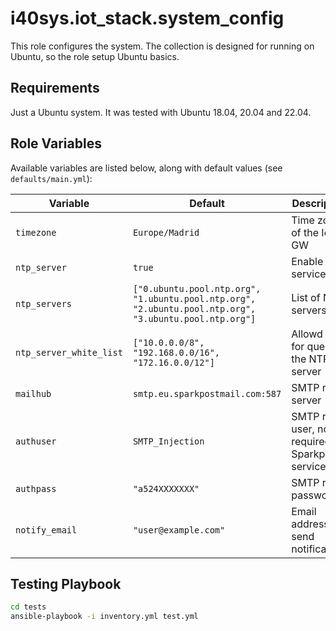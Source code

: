 # i40sys.iot_stack.system_config

This role configures the system. The collection is designed for running on Ubuntu, so the role setup Ubuntu basics.

## Requirements

Just a Ubuntu system. It was tested with Ubuntu 18.04, 20.04 and 22.04.

## Role Variables

Available variables are listed below, along with default values (see `defaults/main.yml`):

| Variable | Default | Description |
|----------|---------|-------------|
| `timezone` | `Europe/Madrid` | Time zone of the IoT GW |
| `ntp_server` | `true` | Enable NTP service |
| `ntp_servers` | `["0.ubuntu.pool.ntp.org", "1.ubuntu.pool.ntp.org", "2.ubuntu.pool.ntp.org", "3.ubuntu.pool.ntp.org"]` | List of NTP servers |
| `ntp_server_white_list` | `["10.0.0.0/8", "192.168.0.0/16", "172.16.0.0/12"]` | Allowd IPs for querying the NTP server |
| `mailhub` | `smtp.eu.sparkpostmail.com:587` | SMTP relay server |
| `authuser` | `SMTP_Injection` | SMTP relay user, not required for Sparkpost service |
| `authpass` | `"a524XXXXXXX"` | SMTP relay password |
| `notify_email` | `"user@example.com"` | Email address to send notifications |

## Testing Playbook

```bash
cd tests
ansible-playbook -i inventory.yml test.yml
```
